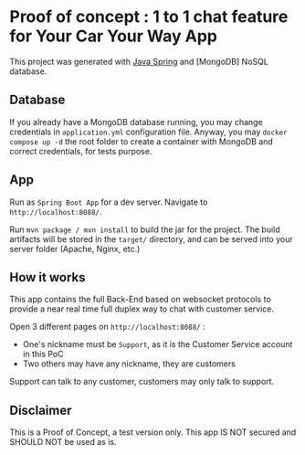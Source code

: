 # Proof of concept : 1 to 1 chat feature for Your Car Your Way App

This project was generated with [Java Spring](https://spring.io) and [MongoDB] NoSQL database.

## Database

If you already have a MongoDB database running, you may change credentials in `application.yml` configuration file.
Anyway, you may `docker compose up -d` the root folder to create a container with MongoDB and correct credentials, for tests purpose.

## App

Run as `Spring Boot App` for a dev server. Navigate to `http://localhost:8088/`.

Run `mvn package / mvn install` to build the jar for the project. The build artifacts will be stored in the `target/` directory, and can be served into your server folder (Apache, Nginx, etc.)

## How it works

This app contains the full Back-End based on websocket protocols to provide a near real time full duplex way to chat with customer service.

Open 3 different pages on `http://localhost:8088/` :

- One's nickname must be `Support`, as it is the Customer Service account in this PoC
- Two others may have any nickname, they are customers

Support can talk to any customer, customers may only talk to support.

## Disclaimer

This is a Proof of Concept, a test version only.
This app IS NOT secured and SHOULD NOT be used as is.
